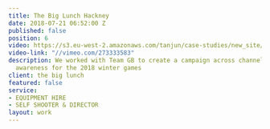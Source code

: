 ```yaml
---
title: The Big Lunch Hackney
date: 2018-07-21 06:52:00 Z
published: false
position: 6
video: https://s3.eu-west-2.amazonaws.com/tanjun/case-studies/new_site/the-big-lunch-hackney/reel
video-link: "//vimeo.com/273333583"
description: We worked with Team GB to create a campaign across channels to hep raise
  awareness for the 2018 winter games
client: the big lunch
featured: false
service:
- EQUIPMENT HIRE
- SELF SHOOTER & DIRECTOR
layout: work
---
```


